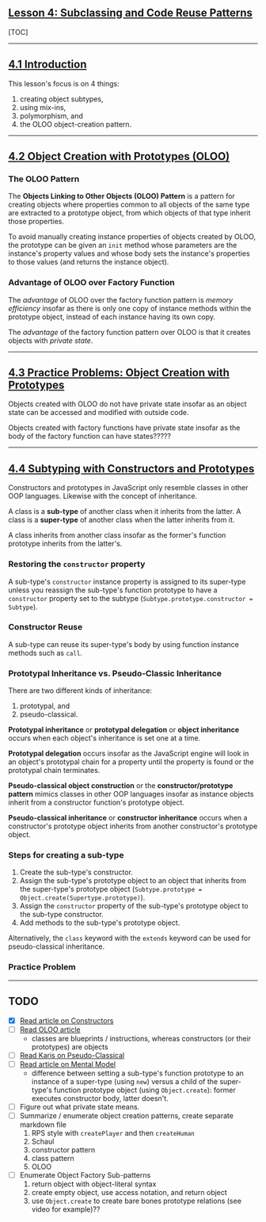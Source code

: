 ## [Lesson 4: Subclassing and Code Reuse Patterns](https://launchschool.com/lessons/d5964d17/assignments)

[TOC]

---

## [4.1 Introduction](https://launchschool.com/lessons/d5964d17/assignments/b68dadcf)

This lesson's focus is on 4 things:

1. creating object subtypes,
2. using mix-ins,
3. polymorphism, and
4. the OLOO object-creation pattern.

---

## [4.2 Object Creation with Prototypes (OLOO)](https://launchschool.com/lessons/d5964d17/assignments/3db48c51)

### The OLOO Pattern

The **Objects Linking to Other Objects (OLOO) Pattern** is a pattern for creating objects where properties common to all objects of the same type are extracted to a prototype object, from which objects of that type inherit those properties.

To avoid manually creating instance properties of objects created by OLOO, the prototype can be given an `init` method whose parameters are the instance's property values and whose body sets the instance's properties to those values (and returns the instance object).

### Advantage of OLOO over Factory Function

The *advantage* of OLOO over the factory function pattern is *memory efficiency* insofar as there is only one copy of instance methods within the prototype object, instead of each instance having its own copy.

The *advantage* of the factory function pattern over OLOO is that it creates objects with *private state*.

---

## [4.3 Practice Problems: Object Creation with Prototypes](https://launchschool.com/lessons/d5964d17/assignments/02f965cb)

Objects created with OLOO do not have private state insofar as an object state can be accessed and modified with outside code.

Objects created with factory functions have private state insofar as the body of the factory function can have states?????

---

## [4.4 Subtyping with Constructors and Prototypes](https://launchschool.com/lessons/d5964d17/assignments/006358da)

Constructors and prototypes in JavaScript only resemble classes in other OOP languages. Likewise with the concept of inheritance.

A class is a **sub-type** of another class when it inherits from the latter. A class is a **super-type** of another class when the latter inherits from it.

A class inherits from another class insofar as the former's function prototype inherits from the latter's.

### Restoring the `constructor` property

A sub-type's `constructor` instance property is assigned to its super-type unless you reassign the sub-type's function prototype to have a `constructor` property set to the subtype (`Subtype.prototype.constructor = Subtype`).

### Constructor Reuse

A sub-type can reuse its super-type's body by using function instance methods such as `call`.

### Prototypal Inheritance vs. Pseudo-Classic Inheritance

There are two different kinds of inheritance:

1. prototypal, and
2. pseudo-classical.

**Prototypal inheritance** or **prototypal delegation** or **object inheritance** occurs when each object's inheritance is set one at a time.

**Prototypal delegation** occurs insofar as the JavaScript engine will look in an object's prototypal chain for a property until the property is found or the prototypal chain terminates.

**Pseudo-classical object construction** or the **constructor/prototype pattern** mimics classes in other OOP languages insofar as instance objects inherit from a constructor function's prototype object.

**Pseudo-classical inheritance** or **constructor inheritance** occurs when a constructor's prototype object inherits from another constructor's prototype object.

### Steps for creating a sub-type

1. Create the sub-type's constructor.
2. Assign the sub-type's prototype object to an object that inherits from the super-type's prototype object (`Subtype.prototype = Object.create(Supertype.prototype)`).
3. Assign the `constructor` property of the sub-type's prototype object to the sub-type constructor.
4. Add methods to the sub-type's prototype object.

Alternatively, the `class` keyword with the `extends` keyword can be used for pseudo-classical inheritance.

### Practice Problem

---

## TODO

- [x] [Read article on Constructors](https://tobyho.com/2010/11/22/javascript-constructors-and/)
- [ ] [Read OLOO article](https://karistobias.medium.com/part-1-the-javascript-oloo-pattern-explained-with-pictures-34be175b7908)
  - classes are blueprints / instructions, whereas constructors (or their prototypes) are objects
- [ ] [Read Karis on Pseudo-Classical](https://karistobias.medium.com/part-2-the-javascript-pseudo-classical-pattern-explained-with-pictures-70dfda6c6351)
- [ ] [Read article on Mental Model](https://medium.com/launch-school/javascript-design-patterns-building-a-mental-model-68c2d4356538)
  - difference between setting a sub-type's function prototype to an instance of a super-type (using `new`) versus a child of the super-type's function prototype object (using `Object.create`): former executes constructor body, latter doesn't.
- [ ] Figure out what private state means.
- [ ] Summarize / enumerate object creation patterns, create separate markdown file
  1. RPS style with `createPlayer` and then `createHuman`
  2. Schaul
  3. constructor pattern
  4. class pattern
  5. OLOO
- [ ] Enumerate Object Factory Sub-patterns
  1. return object with object-literal syntax
  2. create empty object, use access notation, and return object
  3. use `Object.create` to create bare bones prototype relations (see video for example)??
